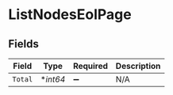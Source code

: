 # ListNodesEolPage


## Fields

| Field              | Type               | Required           | Description        |
| ------------------ | ------------------ | ------------------ | ------------------ |
| `Total`            | **int64*           | :heavy_minus_sign: | N/A                |